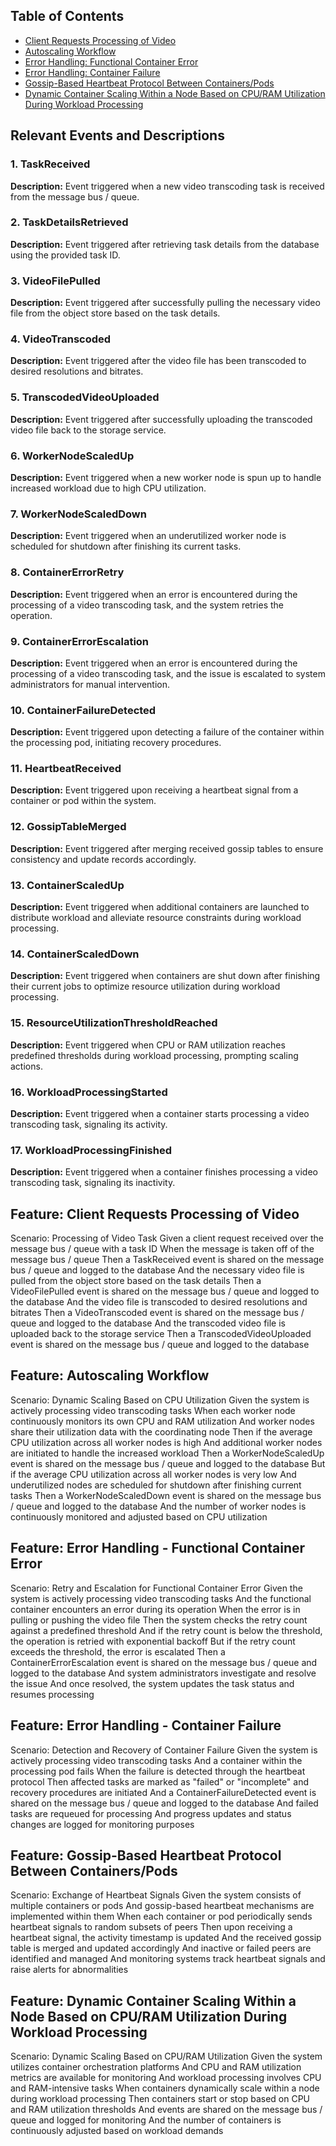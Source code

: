 ## Table of Contents
- [Client Requests Processing of Video](#client-requests-processing-of-video)
- [Autoscaling Workflow](#autoscaling-workflow)
- [Error Handling: Functional Container Error](#error-handling-functional-container-error)
- [Error Handling: Container Failure](#error-handling-container-failure)
- [Gossip-Based Heartbeat Protocol Between Containers/Pods](#gossip-based-heartbeat-protocol-between-containerspods)
- [Dynamic Container Scaling Within a Node Based on CPU/RAM Utilization During Workload Processing](#dynamic-container-scaling-within-a-node-based-on-cpuram-utilization-during-workload-processing)

## Relevant Events and Descriptions

### 1. TaskReceived
**Description:** Event triggered when a new video transcoding task is received from the message bus / queue.

### 2. TaskDetailsRetrieved
**Description:** Event triggered after retrieving task details from the database using the provided task ID.

### 3. VideoFilePulled
**Description:** Event triggered after successfully pulling the necessary video file from the object store based on the task details.

### 4. VideoTranscoded
**Description:** Event triggered after the video file has been transcoded to desired resolutions and bitrates.

### 5. TranscodedVideoUploaded
**Description:** Event triggered after successfully uploading the transcoded video file back to the storage service.

### 6. WorkerNodeScaledUp
**Description:** Event triggered when a new worker node is spun up to handle increased workload due to high CPU utilization.

### 7. WorkerNodeScaledDown
**Description:** Event triggered when an underutilized worker node is scheduled for shutdown after finishing its current tasks.

### 8. ContainerErrorRetry
**Description:** Event triggered when an error is encountered during the processing of a video transcoding task, and the system retries the operation.

### 9. ContainerErrorEscalation
**Description:** Event triggered when an error is encountered during the processing of a video transcoding task, and the issue is escalated to system administrators for manual intervention.

### 10. ContainerFailureDetected
**Description:** Event triggered upon detecting a failure of the container within the processing pod, initiating recovery procedures.

### 11. HeartbeatReceived
**Description:** Event triggered upon receiving a heartbeat signal from a container or pod within the system.

### 12. GossipTableMerged
**Description:** Event triggered after merging received gossip tables to ensure consistency and update records accordingly.

### 13. ContainerScaledUp
**Description:** Event triggered when additional containers are launched to distribute workload and alleviate resource constraints during workload processing.

### 14. ContainerScaledDown
**Description:** Event triggered when containers are shut down after finishing their current jobs to optimize resource utilization during workload processing.

### 15. ResourceUtilizationThresholdReached
**Description:** Event triggered when CPU or RAM utilization reaches predefined thresholds during workload processing, prompting scaling actions.

### 16. WorkloadProcessingStarted
**Description:** Event triggered when a container starts processing a video transcoding task, signaling its activity.

### 17. WorkloadProcessingFinished
**Description:** Event triggered when a container finishes processing a video transcoding task, signaling its inactivity.

## Feature: Client Requests Processing of Video

  Scenario: Processing of Video Task
    Given a client request received over the message bus / queue with a task ID
    When the message is taken off of the message bus / queue
    Then a TaskReceived event is shared on the message bus / queue and logged to the database
    And the necessary video file is pulled from the object store based on the task details
    Then a VideoFilePulled event is shared on the message bus / queue and logged to the database
    And the video file is transcoded to desired resolutions and bitrates
    Then a VideoTranscoded event is shared on the message bus / queue and logged to the database
    And the transcoded video file is uploaded back to the storage service
    Then a TranscodedVideoUploaded event is shared on the message bus / queue and logged to the database

## Feature: Autoscaling Workflow

  Scenario: Dynamic Scaling Based on CPU Utilization
    Given the system is actively processing video transcoding tasks
    When each worker node continuously monitors its own CPU and RAM utilization
    And worker nodes share their utilization data with the coordinating node
    Then if the average CPU utilization across all worker nodes is high
    And additional worker nodes are initiated to handle the increased workload
    Then a WorkerNodeScaledUp event is shared on the message bus / queue and logged to the database
    But if the average CPU utilization across all worker nodes is very low
    And underutilized nodes are scheduled for shutdown after finishing current tasks
    Then a WorkerNodeScaledDown event is shared on the message bus / queue and logged to the database
    And the number of worker nodes is continuously monitored and adjusted based on CPU utilization

## Feature: Error Handling - Functional Container Error

  Scenario: Retry and Escalation for Functional Container Error
    Given the system is actively processing video transcoding tasks
    And the functional container encounters an error during its operation
    When the error is in pulling or pushing the video file
    Then the system checks the retry count against a predefined threshold
    And if the retry count is below the threshold, the operation is retried with exponential backoff
    But if the retry count exceeds the threshold, the error is escalated
    Then a ContainerErrorEscalation event is shared on the message bus / queue and logged to the database
    And system administrators investigate and resolve the issue
    And once resolved, the system updates the task status and resumes processing

## Feature: Error Handling - Container Failure

  Scenario: Detection and Recovery of Container Failure
    Given the system is actively processing video transcoding tasks
    And a container within the processing pod fails
    When the failure is detected through the heartbeat protocol
    Then affected tasks are marked as "failed" or "incomplete" and recovery procedures are initiated
    And a ContainerFailureDetected event is shared on the message bus / queue and logged to the database
    And failed tasks are requeued for processing
    And progress updates and status changes are logged for monitoring purposes

## Feature: Gossip-Based Heartbeat Protocol Between Containers/Pods

  Scenario: Exchange of Heartbeat Signals
    Given the system consists of multiple containers or pods
    And gossip-based heartbeat mechanisms are implemented within them
    When each container or pod periodically sends heartbeat signals to random subsets of peers
    Then upon receiving a heartbeat signal, the activity timestamp is updated
    And the received gossip table is merged and updated accordingly
    And inactive or failed peers are identified and managed
    And monitoring systems track heartbeat signals and raise alerts for abnormalities

## Feature: Dynamic Container Scaling Within a Node Based on CPU/RAM Utilization During Workload Processing

  Scenario: Dynamic Scaling Based on CPU/RAM Utilization
    Given the system utilizes container orchestration platforms
    And CPU and RAM utilization metrics are available for monitoring
    And workload processing involves CPU and RAM-intensive tasks
    When containers dynamically scale within a node during workload processing
    Then containers start or stop based on CPU and RAM utilization thresholds
    And events are shared on the message bus / queue and logged for monitoring
    And the number of containers is continuously adjusted based on workload demands
